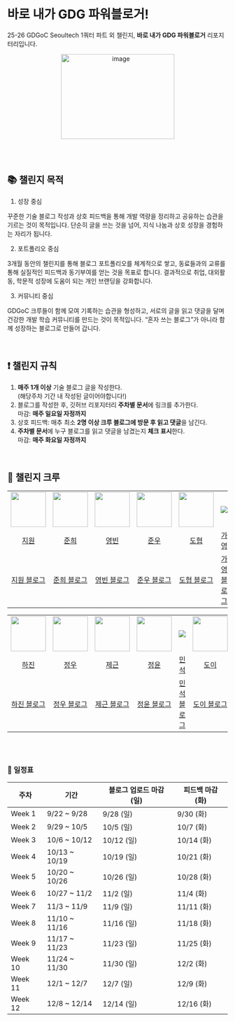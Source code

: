 # 바로 내가 GDG 파워블로거!
25-26 GDGoC Seoultech 1쿼터 파트 외 챌린지, **바로 내가 GDG 파워블로거** 리포지터리입니다.

<p align="center">
  <img width="259" height="194" alt="image" src="https://github.com/user-attachments/assets/36b571b0-590e-4d2f-84d2-7587748b6b4a" />
</p>

<br><br>

## 📚 챌린지 목적

1. 성장 중심

꾸준한 기술 블로그 작성과 상호 피드백을 통해 개발 역량을 정리하고 공유하는 습관을 기르는 것이 목적입니다.
단순히 글을 쓰는 것을 넘어, 지식 나눔과 상호 성장을 경험하는 자리가 됩니다.

2. 포트폴리오 중심

3개월 동안의 챌린지를 통해 블로그 포트폴리오를 체계적으로 쌓고, 동료들과의 교류를 통해 실질적인 피드백과 동기부여를 얻는 것을 목표로 합니다.
결과적으로 취업, 대외활동, 학문적 성장에 도움이 되는 개인 브랜딩을 강화합니다.

3) 커뮤니티 중심

GDGoC 크루들이 함께 모여 기록하는 습관을 형성하고, 서로의 글을 읽고 댓글을 달며 건강한 개발 학습 커뮤니티를 만드는 것이 목적입니다.
“혼자 쓰는 블로그”가 아니라 함께 성장하는 블로그로 만들어 갑니다.

<br>

## ❗️ 챌린지 규칙

1. **매주 1개 이상** 기술 블로그 글을 작성한다.<br>
   (해당주차 기간 내 작성된 글이어야합니다!)
2. 블로그를 작성한 후, 깃허브 리포지터리 **주차별 문서**에 링크를 추가한다.<br>
   마감: **매주 일요일 자정까지**
3. 상호 피드백: 매추 최소 **2명 이상 크루 블로그에 방문 후 읽고 댓글**을 남긴다.
4. **주차별 문서**에 누구 블로그를 읽고 댓글을 남겼는지 **체크 표시**한다.<br>
   마감: **매주 화요일 자정까지**

<br>

## 🤸 챌린지 크루

<table align="center">
<tr align="center">
  <td width="150"><img src="https://avatars.githubusercontent.com/orieasy1" width="80"></td>
  <td width="150"><img src="https://avatars.githubusercontent.com/kjuni1914" width="80"></td>
  <td width="150"><img src="https://avatars.githubusercontent.com/lzcuro" width="80"></td>
  <td width="150"><img src="https://avatars.githubusercontent.com/MelonChicken" width="80"></td>
  <td width="150"><img src="https://avatars.githubusercontent.com/dohyeoplim" width="80"></td>
  <td width="150"><img src="https://via.placeholder.com/80x80?text=No+Img"></td>
</tr>

<tr align="center">
  <td><a href="https://github.com/orieasy1">지원</a></td>
  <td><a href="https://github.com/kjuni1914">준희</a></td>
  <td><a href="https://github.com/lzcuro">영빈</a></td>
  <td><a href="https://github.com/MelonChicken">준우</a></td>
  <td><a href="https://github.com/dohyeoplim">도협</a></td>
  <td><a href="https://github.com/">가영</a></td>
</tr>

<tr align="center">
  <td><a href="https://easy1nhard2.tistory.com/">지원 블로그</a></td>
  <td><a href="">준희 블로그</a></td>
  <td><a href="">영빈 블로그</a></td>
  <td><a href="">준우 블로그</a></td>
  <td><a href="">도협 블로그</a></td>
  <td><a href="">가영 블로그</a></td>
</tr>
</table>

<table align="center">
<tr align="center">
  <td width="150"><img src="https://avatars.githubusercontent.com/hajinki" width="80"></td>
  <td width="150"><img src="https://avatars.githubusercontent.com/yeomine" width="80"></td>
  <td width="150"><img src="https://avatars.githubusercontent.com/ChooJG" width="80"></td>
  <td width="150"><img src="https://avatars.githubusercontent.com/itisyijy" width="80"></td>
  <td width="150"><img src="https://via.placeholder.com/80x80?text=No+Img"></td>
  <td width="150"><img src="https://avatars.githubusercontent.com/kimm00" width="80"></td>
</tr>

<tr align="center">
  <td><a href="https://github.com/hajinki">하진</a></td>
  <td><a href="https://github.com/yeomine">정우</a></td>
  <td><a href="https://github.com/ChooJG">제근</a></td>
  <td><a href="https://github.com/itisyijy">정윤</a></td>
  <td><a href="https://github.com/">민석</a></td>
  <td><a href="https://github.com/kimm00">도이</a></td>
</tr>

<tr align="center">
  <td><a href="">하진 블로그</a></td>
  <td><a href="">정우 블로그</a></td>
  <td><a href="">제근 블로그</a></td>
  <td><a href="">정윤 블로그</a></td>
  <td><a href="">민석 블로그</a></td>
  <td><a href="">도이 블로그</a></td>
</tr>
</table>

<br>

<br>

### 📅 일정표

| 주차 | 기간 | 블로그 업로드 마감 (일) | 피드백 마감 (화) |
|------|------|-----------------------|-----------------|
| Week 1 | 9/22 ~ 9/28 | 9/28 (일) | 9/30 (화) |
| Week 2 | 9/29 ~ 10/5 | 10/5 (일) | 10/7 (화) |
| Week 3 | 10/6 ~ 10/12 | 10/12 (일) | 10/14 (화) |
| Week 4 | 10/13 ~ 10/19 | 10/19 (일) | 10/21 (화) |
| Week 5 | 10/20 ~ 10/26 | 10/26 (일) | 10/28 (화) |
| Week 6 | 10/27 ~ 11/2 | 11/2 (일) | 11/4 (화) |
| Week 7 | 11/3 ~ 11/9 | 11/9 (일) | 11/11 (화) |
| Week 8 | 11/10 ~ 11/16 | 11/16 (일) | 11/18 (화) |
| Week 9 | 11/17 ~ 11/23 | 11/23 (일) | 11/25 (화) |
| Week 10 | 11/24 ~ 11/30 | 11/30 (일) | 12/2 (화) |
| Week 11 | 12/1 ~ 12/7 | 12/7 (일) | 12/9 (화) |
| Week 12 | 12/8 ~ 12/14 | 12/14 (일) | 12/16 (화) |

